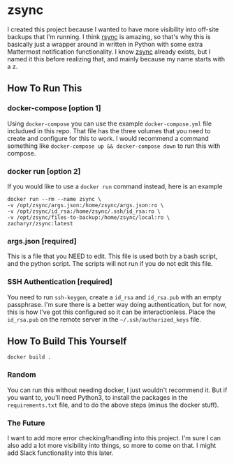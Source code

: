 # zsync

I created this project because I wanted to have more visibility into off-site backups that I'm running. I think [rsync](https://en.wikipedia.org/wiki/Rsync) is amazing, so that's why this is basically just a wrapper around in written in Python with some extra Mattermost notification functionality. I know [zsync](http://zsync.moria.org.uk/) already exists, but I named it this before realizing that, and mainly because my name starts with a z.

## How To Run This
### docker-compose [option 1]
Using `docker-compose` you can use the example `docker-compose.yml` file includued in this repo. That file has the three volumes that you need to create and configure for this to work. I would recommend a command something like `docker-compose up && docker-compose down` to run this with compose.

### docker run [option 2]
If you would like to use a `docker run` command instead, here is an example
```
docker run --rm --name zsync \
-v /opt/zsync/args.json:/home/zsync/args.json:ro \
-v /opt/zsync/id_rsa:/home/zsync/.ssh/id_rsa:ro \
-v /opt/zsync/files-to-backup:/home/zsync/local:ro \
zacharyr/zsync:latest
```

### args.json [required]
This is a file that you NEED to edit. This file is used both by a bash script, and the python script. The scripts will not run if you do not edit this file.

### SSH Authentication [required]
You need to run `ssh-keygen`, create a `id_rsa` and `id_rsa.pub` with an empty passphrase. I'm sure there is a better way doing authentication, but for now, this is how I've got this configured so it can be interactionless. Place the `id_rsa.pub` on the remote server in the `~/.ssh/authorized_keys` file.

## How To Build This Yourself
`docker build .`

### Random
You can run this without needing docker, I just wouldn't recommend it. But if you want to, you'll need Python3, to install the packages in the `requirements.txt` file, and to do the above steps (minus the docker stuff).

### The Future
I want to add more error checking/handling into this project. I'm sure I can also add a lot more visibility into things, so more to come on that.
I might add Slack functionality into this later.